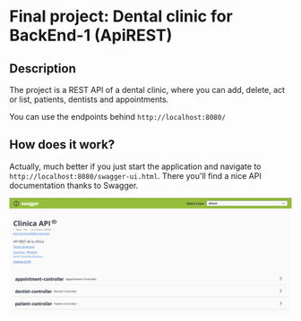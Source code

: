 # Final project: Dental clinic for BackEnd-1 (ApiREST)
## Description
The project is a REST API of a dental clinic, where you can add, delete, act or list, patients, dentists and appointments.

You can use the endpoints behind `http://localhost:8080/`

## How does it work?

Actually, much better if you just start the application and navigate to `http://localhost:8080/swagger-ui.html`. There you'll find a nice API documentation thanks to Swagger.

![Swagger Documentation](images/swagger.png)
